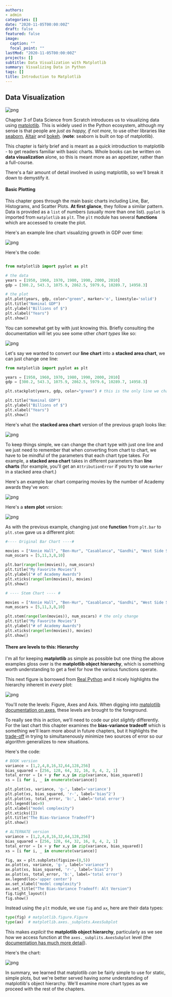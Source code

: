 ```yaml
---
authors:
- admin
categories: []
date: "2020-11-05T00:00:00Z"
draft: false
featured: false
image:
  caption: ""
  focal_point: ""
lastMod: "2020-11-05T00:00:00Z"
projects: []
subtitle: Data Visualization with Matplotlib
summary: Visualizing Data in Python
tags: []
title: Introduction to Matplotlib 
---
```



## Data Visualization

![png](./viz_cover.png)

Chapter 3 of Data Science from Scratch introduces us to visualizing data using [matplotlib](https://matplotlib.org/). This is widely used in the Python ecosystem, although my sense is that people are *just as happy, if not more*, to use other libraries like [seaborn](https://seaborn.pydata.org/), [Altair](https://altair-viz.github.io/) and [bokeh](https://bokeh.org/). (**note**: seaborn is built on top of matplotlib).

This chapter is fairly brief and is meant as a quick introduction to matplotlib - to get readers familiar with basic charts. Whole books can be written on **data visualization** alone, so this is meant more as an appetizer, rather than a full-course. 

There's a fair amount of detail involved in using matplotlib, so we'll break it down to demystify it.

#### Basic Plotting

This chapter goes through the main basic charts including Line, Bar, Histograms, and Scatter Plots. **At first glance**, they follow a similar pattern. Data is provided as a `list` of numbers (usually more than one list). `pyplot` is imported from `matplotlib` as `plt`. The `plt` module has several **functions** which are accessed to create the plot. 

Here's an example line chart visualizing growth in GDP over time:

![png](./line_gdp.png)

Here's the code:

```python

from matplotlib import pyplot as plt

# the data
years = [1950, 1960, 1970, 1980, 1990, 2000, 2010]
gdp = [300.2, 543.3, 1075.9, 2862.5, 5979.6, 10289.7, 14958.3]

# the plot
plt.plot(years, gdp, color="green", marker='o', linestyle='solid')
plt.title("Nominal GDP")
plt.ylabel("Billions of $")
plt.xlabel("Years")
plt.show()

```

You can somewhat get by with just knowing this. Briefly consulting the documentation will let you see some other *chart types* like so:

![png](./plot_doc.png)

Let's say we wanted to convert our **line chart** into a **stacked area chart**, we can just change one line:

```python
from matplotlib import pyplot as plt

years = [1950, 1960, 1970, 1980, 1990, 2000, 2010]
gdp = [300.2, 543.3, 1075.9, 2862.5, 5979.6, 10289.7, 14958.3]

plt.stackplot(years, gdp, color="green") # this is the only line we changed

plt.title("Nominal GDP")
plt.ylabel("Billions of $")
plt.xlabel("Years")
plt.show()

```
Here's what the **stacked area chart** version of the previous graph looks like:

![png](./stack_gdp.png)

To keep things simple, we can change the chart type with just one line and we just need to remember that when converting from chart to chart, we have to be mindful of the parameters that each chart type takes. For example, a **stacked area chart** takes in different parameters than **line charts** (for example, you'll get an `AttributionError` if you try to use `marker` in a stacked area chart.)

Here's an example bar chart comparing movies by the number of Academy awards they've won:

![png](./bar_movies.png)

Here's a **stem plot** version:

![png](./stem_movies.png)

As with the previous example, changing just one **function** from `plt.bar` to `plt.stem` gave us a different plot:

```python
#---- Original Bar Chart ----#

movies = ["Annie Hall", "Ben-Hur", "Casablanca", "Gandhi", "West Side Story"]
num_oscars = [5,11,3,8,10]

plt.bar(range(len(movies)), num_oscars)
plt.title("My Favorite Movies")
plt.ylabel("# of Academy Awards")
plt.xticks(range(len(movies)), movies)
plt.show()

# ---- Stem Chart ---- #

movies = ["Annie Hall", "Ben-Hur", "Casablanca", "Gandhi", "West Side Story"]
num_oscars = [5,11,3,8,10]

plt.stem(range(len(movies)), num_oscars) # the only change
plt.title("My Favorite Movies")
plt.ylabel("# of Academy Awards")
plt.xticks(range(len(movies)), movies)
plt.show()
```

#### There are levels to this: Hierarchy

I'm all for keeping **matplotlib** as simple as possible but one thing the above examples gloss over is the **matplotlib object hierarchy**, which is something worth understanding to get a feel for how the various functions operate. 

This next figure is borrowed from [Real Python](https://realpython.com/python-matplotlib-guide/) and it nicely highlights the hierarchy inherent in *every* plot:

![png](./hierarchy.png)

You'll note the levels: Figure, Axes and Axis. When digging into [matplotlib documentation on axes](https://matplotlib.org/api/axes_api.html?), these levels are brought to the foreground.


To really see this in action, we'll need to code our plot *slightly* differently. For the last chart this chapter examines the **bias-variance tradeoff** which is something we'll learn more about in future chapters, but it highlights the [trade-off](https://en.wikipedia.org/wiki/Bias%E2%80%93variance_tradeoff) in trying to simultanenously minimize two sources of error so our algorithm generalizes to new situations. 

Here's the code:

```python
# BOOK version
variance = [1,2,4,8,16,32,64,128,256]
bias_squared = [256, 128, 64, 32, 16, 8, 4, 2, 1]
total_error = [x + y for x,y in zip(variance, bias_squared)]
xs = [i for i, _ in enumerate(variance)]

plt.plot(xs, variance, 'g-', label='variance')
plt.plot(xs, bias_squared, 'r-', label='bias^2')
plt.plot(xs, total_error, 'b:', label='total error')
plt.legend(loc=9)
plt.xlabel("model complexity")
plt.xticks([])
plt.title("The Bias-Variance Tradeoff")
plt.show()

# ALTERNATE version
variance = [1,2,4,8,16,32,64,128,256]
bias_squared = [256, 128, 64, 32, 16, 8, 4, 2, 1]
total_error = [x + y for x,y in zip(variance, bias_squared)]
xs = [i for i, _ in enumerate(variance)]

fig, ax = plt.subplots(figsize=(8,5))
ax.plot(xs, variance, 'g-', label='variance')
ax.plot(xs, bias_squared, 'r-', label='bias^2')
ax.plot(xs, total_error, 'b:', label='total error')
ax.legend(loc='upper center')
ax.set_xlabel("model complexity")
ax.set_title("The Bias-Variance Tradeoff: Alt Version")
fig.tight_layout()
fig.show()

```

Instead using the `plt` module, we use `fig` and `ax`, here are their data types:

```python
type(fig) # matplotlib.figure.Figure
type(ax)  # matplotlib.axes._subplots.AxesSubplot
```
This makes *explicit* the **matplotlib object hierarchy**, particularly as we see how we access function at the `axes._subplits.AxesSubplot` level (the [documentation has much more detail](https://matplotlib.org/api/axes_api.html?)).

Here's the chart:

![png](./bias_var_alt.png)

In summary, we learned that matplotlib *can* be fairly simple to use for static, simple plots, but we're better served having *some* understanding of matplotlib's object hierarchy. We'll examine more chart types as we proceed with the rest of the chapters. 
